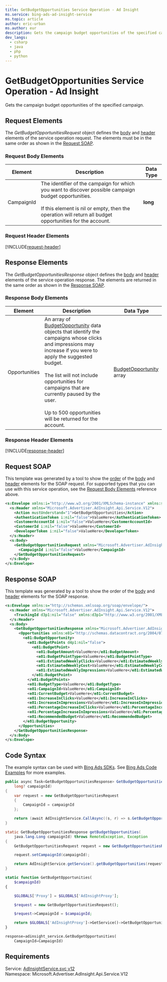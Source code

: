 ```yaml
---
title: GetBudgetOpportunities Service Operation - Ad Insight
ms.service: bing-ads-ad-insight-service
ms.topic: article
author: eric-urban
ms.author: eur
description: Gets the campaign budget opportunities of the specified campaign.
dev_langs: 
  - csharp
  - java
  - php
  - python
---
```

# GetBudgetOpportunities Service Operation - Ad Insight
Gets the campaign budget opportunities of the specified campaign.

## <a name="request"></a>Request Elements
The *GetBudgetOpportunitiesRequest* object defines the [body](#request-body) and [header](#request-header) elements of the service operation request. The elements must be in the same order as shown in the [Request SOAP](#request-soap). 

### <a name="request-body"></a>Request Body Elements


|Element|Description|Data Type|
|-----------|---------------|-------------|
|<a name="campaignid"></a>CampaignId|The identifier of the campaign for which you want to discover possible campaign budget opportunities.<br /><br />If this element is nil or empty, then the operation will return all budget opportunities for the account.|**long**|

### <a name="request-header"></a>Request Header Elements
[!INCLUDE[request-header](./includes/request-header.md)]

## <a name="response"></a>Response Elements
The *GetBudgetOpportunitiesResponse* object defines the [body](#response-body) and [header](#response-header) elements of the service operation response. The elements are returned in the same order as shown in the [Response SOAP](#response-soap).

### <a name="response-body"></a>Response Body Elements


|Element|Description|Data Type|
|-----------|---------------|-------------|
|<a name="opportunities"></a>Opportunities|An array of [BudgetOpportunity](budgetopportunity.md) data objects that identify the campaigns whose clicks and impressions may increase if you were to apply the suggested budget.<br /><br />The list will not include opportunities for campaigns that are currently paused by the user.<br /><br />Up to 500 opportunities will be returned for the account.|[BudgetOpportunity](budgetopportunity.md) array|

### <a name="response-header"></a>Response Header Elements
[!INCLUDE[response-header](./includes/response-header.md)]

## <a name="request-soap"></a>Request SOAP
This template was generated by a tool to show the [order](../guides/services-protocol.md#element-order) of the [body](#request-body) and [header](#request-header) elements for the SOAP request. For supported types that you can use with this service operation, see the [Request Body Elements](#request-header) reference above.

```xml
<s:Envelope xmlns:i="http://www.w3.org/2001/XMLSchema-instance" xmlns:s="http://schemas.xmlsoap.org/soap/envelope/">
  <s:Header xmlns="Microsoft.Advertiser.AdInsight.Api.Service.V12">
    <Action mustUnderstand="1">GetBudgetOpportunities</Action>
    <AuthenticationToken i:nil="false">ValueHere</AuthenticationToken>
    <CustomerAccountId i:nil="false">ValueHere</CustomerAccountId>
    <CustomerId i:nil="false">ValueHere</CustomerId>
    <DeveloperToken i:nil="false">ValueHere</DeveloperToken>
  </s:Header>
  <s:Body>
    <GetBudgetOpportunitiesRequest xmlns="Microsoft.Advertiser.AdInsight.Api.Service.V12">
      <CampaignId i:nil="false">ValueHere</CampaignId>
    </GetBudgetOpportunitiesRequest>
  </s:Body>
</s:Envelope>
```

## <a name="response-soap"></a>Response SOAP
This template was generated by a tool to show the order of the [body](#response-body) and [header](#response-header) elements for the SOAP response.

```xml
<s:Envelope xmlns:s="http://schemas.xmlsoap.org/soap/envelope/">
  <s:Header xmlns="Microsoft.Advertiser.AdInsight.Api.Service.V12">
    <TrackingId d3p1:nil="false" xmlns:d3p1="http://www.w3.org/2001/XMLSchema-instance">ValueHere</TrackingId>
  </s:Header>
  <s:Body>
    <GetBudgetOpportunitiesResponse xmlns="Microsoft.Advertiser.AdInsight.Api.Service.V12">
      <Opportunities xmlns:e81="http://schemas.datacontract.org/2004/07/Microsoft.BingAds.Advertiser.AdInsight.Api.DataContract.V12.Entity" d4p1:nil="false" xmlns:d4p1="http://www.w3.org/2001/XMLSchema-instance">
        <e81:BudgetOpportunity>
          <e81:BudgetPoints d4p1:nil="false">
            <e81:BudgetPoint>
              <e81:BudgetAmount>ValueHere</e81:BudgetAmount>
              <e81:BudgetPointType>ValueHere</e81:BudgetPointType>
              <e81:EstimatedWeeklyClicks>ValueHere</e81:EstimatedWeeklyClicks>
              <e81:EstimatedWeeklyCost>ValueHere</e81:EstimatedWeeklyCost>
              <e81:EstimatedWeeklyImpressions>ValueHere</e81:EstimatedWeeklyImpressions>
            </e81:BudgetPoint>
          </e81:BudgetPoints>
          <e81:BudgetType>ValueHere</e81:BudgetType>
          <e81:CampaignId>ValueHere</e81:CampaignId>
          <e81:CurrentBudget>ValueHere</e81:CurrentBudget>
          <e81:IncreaseInClicks>ValueHere</e81:IncreaseInClicks>
          <e81:IncreaseInImpressions>ValueHere</e81:IncreaseInImpressions>
          <e81:PercentageIncreaseInClicks>ValueHere</e81:PercentageIncreaseInClicks>
          <e81:PercentageIncreaseInImpressions>ValueHere</e81:PercentageIncreaseInImpressions>
          <e81:RecommendedBudget>ValueHere</e81:RecommendedBudget>
        </e81:BudgetOpportunity>
      </Opportunities>
    </GetBudgetOpportunitiesResponse>
  </s:Body>
</s:Envelope>
```

## <a name="example"></a>Code Syntax
The example syntax can be used with [Bing Ads SDKs](../guides/client-libraries.md). See [Bing Ads Code Examples](../guides/code-examples.md) for more examples.
```csharp
public async Task<GetBudgetOpportunitiesResponse> GetBudgetOpportunitiesAsync(
    long? campaignId)
{
    var request = new GetBudgetOpportunitiesRequest
    {
        CampaignId = campaignId
    };

    return (await AdInsightService.CallAsync((s, r) => s.GetBudgetOpportunitiesAsync(r), request));
}
```
```java
static GetBudgetOpportunitiesResponse getBudgetOpportunities(
    java.lang.Long campaignId) throws RemoteException, Exception
{
    GetBudgetOpportunitiesRequest request = new GetBudgetOpportunitiesRequest();

    request.setCampaignId(campaignId);

    return AdInsightService.getService().getBudgetOpportunities(request);
}
```
```php
static function GetBudgetOpportunities(
    $campaignId)
{

    $GLOBALS['Proxy'] = $GLOBALS['AdInsightProxy'];

    $request = new GetBudgetOpportunitiesRequest();

    $request->CampaignId = $campaignId;

    return $GLOBALS['AdInsightProxy']->GetService()->GetBudgetOpportunities($request);
}
```
```python
response=adinsight_service.GetBudgetOpportunities(
    CampaignId=CampaignId)
```

## Requirements
Service: [AdInsightService.svc v12](https://adinsight.api.bingads.microsoft.com/Api/Advertiser/AdInsight/v12/AdInsightService.svc)  
Namespace: Microsoft.Advertiser.AdInsight.Api.Service.V12  

